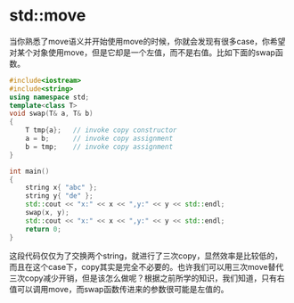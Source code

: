 # std::move
当你熟悉了move语义并开始使用move的时候，你就会发现有很多case，你希望对某个对象使用move，但是它却是一个左值，而不是右值。比如下面的swap函数。
```C++
#include<iostream>
#include<string>
using namespace std;
template<class T>
void swap(T& a, T& b)
{
    T tmp{a};   // invoke copy constructor
    a = b;      // invoke copy assignment
    b = tmp;    // invoke copy assignment
}

int main()
{
    string x{ "abc" };
    string y{ "de" };
    std::cout << "x:" << x << ",y:" << y << std::endl;
    swap(x, y);
    std::cout << "x:" << x << ",y:" << y << std::endl;
    return 0;
}
```
这段代码仅仅为了交换两个string，就进行了三次copy，显然效率是比较低的，而且在这个case下，copy其实是完全不必要的。也许我们可以用三次move替代三次copy减少开销，但是该怎么做呢？根据之前所学的知识，我们知道，只有右值可以调用move，而swap函数传进来的参数很可能是左值的。

